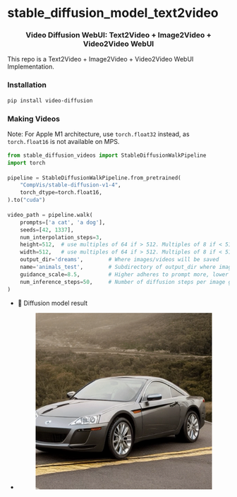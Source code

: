 # stable_diffusion_model_text2video

<div align="center">
<h3>
    Video Diffusion WebUI: Text2Video + Image2Video + Video2Video WebUI
</h3>
</div>

This repo is a Text2Video + Image2Video + Video2Video WebUI Implementation.
### Installation
```bash
pip install video-diffusion
```


### Making Videos

Note: For Apple M1 architecture, use ```torch.float32``` instead, as ```torch.float16``` is not available on MPS.

```python
from stable_diffusion_videos import StableDiffusionWalkPipeline
import torch

pipeline = StableDiffusionWalkPipeline.from_pretrained(
    "CompVis/stable-diffusion-v1-4",
    torch_dtype=torch.float16,
).to("cuda")

video_path = pipeline.walk(
    prompts=['a cat', 'a dog'],
    seeds=[42, 1337],
    num_interpolation_steps=3,
    height=512,  # use multiples of 64 if > 512. Multiples of 8 if < 512.
    width=512,   # use multiples of 64 if > 512. Multiples of 8 if < 512.
    output_dir='dreams',        # Where images/videos will be saved
    name='animals_test',        # Subdirectory of output_dir where images/videos will be saved
    guidance_scale=8.5,         # Higher adheres to prompt more, lower lets model take the wheel
    num_inference_steps=50,     # Number of diffusion steps per image generated. 50 is good default
)
```


- 🚀 Diffusion model result
- <p align="center">
    <img width="400" src="result.gif" alt="Mimari">
</p>
